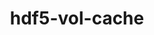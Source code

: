 ---
title: "hdf5-vol-cache"
layout: cache
categories: [package, develop]
meta: {"compilers": ["cce@=18.0.0", "gcc@=10.3.0", "gcc@=11.1.0", "gcc@=11.4.0", "gcc@=9.4.0", "oneapi@=2024.2.1"], "num_specs": 54, "num_specs_by_stack": {"data-vis-sdk": 5, "e4s": 10, "e4s-cray-rhel": 9, "e4s-cray-sles": 2, "e4s-neoverse-v2": 10, "e4s-neoverse_v1": 6, "e4s-oneapi": 4, "e4s-power": 1, "e4s-rocm-external": 6, "root": 54}, "oss": ["rhel8", "sle_hpc15", "ubuntu20.04", "ubuntu22.04"], "platforms": ["linux"], "stacks": ["data-vis-sdk", "e4s", "e4s-cray-rhel", "e4s-cray-sles", "e4s-neoverse-v2", "e4s-neoverse_v1", "e4s-oneapi", "e4s-power", "e4s-rocm-external", "root"], "targets": ["neoverse_v1", "neoverse_v2", "ppc64le", "x86_64_v3", "x86_64_v4"], "versions": ["v1.1"]}
spec_details: [{"compiler": "cce@=18.0.0", "hash": "aguowuzl7blnmscxuw5qurqf7adnglzv", "os": "rhel8", "platform": "linux", "size": "-", "stacks": ["e4s-cray-rhel", "root"], "tarball": "https://binaries.spack.io/develop/build_cache/linux-rhel8-x86_64_v3/cce-18.0.0/hdf5-vol-cache-v1.1/linux-rhel8-x86_64_v3-cce-18.0.0-hdf5-vol-cache-v1.1-aguowuzl7blnmscxuw5qurqf7adnglzv.spack", "target": "x86_64_v3", "variants": ["build_system=cmake", "build_type=Release", "generator=make", "~ipo"], "versions": ["v1.1"]}, {"compiler": "cce@=18.0.0", "hash": "awy26wuqopeb56wimcgshehsso3qpudw", "os": "rhel8", "platform": "linux", "size": "-", "stacks": ["e4s-cray-rhel", "root"], "tarball": "https://binaries.spack.io/develop/build_cache/linux-rhel8-x86_64_v3/cce-18.0.0/hdf5-vol-cache-v1.1/linux-rhel8-x86_64_v3-cce-18.0.0-hdf5-vol-cache-v1.1-awy26wuqopeb56wimcgshehsso3qpudw.spack", "target": "x86_64_v3", "variants": ["build_system=cmake", "build_type=Release", "generator=make", "~ipo"], "versions": ["v1.1"]}, {"compiler": "cce@=18.0.0", "hash": "eifkri2jew7zf35q7n2hjd3ylhefkpe2", "os": "rhel8", "platform": "linux", "size": "-", "stacks": ["e4s-cray-rhel", "root"], "tarball": "https://binaries.spack.io/develop/build_cache/linux-rhel8-x86_64_v3/cce-18.0.0/hdf5-vol-cache-v1.1/linux-rhel8-x86_64_v3-cce-18.0.0-hdf5-vol-cache-v1.1-eifkri2jew7zf35q7n2hjd3ylhefkpe2.spack", "target": "x86_64_v3", "variants": ["build_system=cmake", "build_type=Release", "generator=make", "~ipo"], "versions": ["v1.1"]}, {"compiler": "cce@=18.0.0", "hash": "gwozqgwfauliy2bp7y5tlr4yhrxzti75", "os": "rhel8", "platform": "linux", "size": "-", "stacks": ["e4s-cray-rhel", "root"], "tarball": "https://binaries.spack.io/develop/build_cache/linux-rhel8-x86_64_v3/cce-18.0.0/hdf5-vol-cache-v1.1/linux-rhel8-x86_64_v3-cce-18.0.0-hdf5-vol-cache-v1.1-gwozqgwfauliy2bp7y5tlr4yhrxzti75.spack", "target": "x86_64_v3", "variants": ["build_system=cmake", "build_type=Release", "generator=make", "~ipo"], "versions": ["v1.1"]}, {"compiler": "cce@=18.0.0", "hash": "pvpdvddsvf65phl5plezla435stw5lpo", "os": "rhel8", "platform": "linux", "size": "-", "stacks": ["e4s-cray-rhel", "root"], "tarball": "https://binaries.spack.io/develop/build_cache/linux-rhel8-x86_64_v3/cce-18.0.0/hdf5-vol-cache-v1.1/linux-rhel8-x86_64_v3-cce-18.0.0-hdf5-vol-cache-v1.1-pvpdvddsvf65phl5plezla435stw5lpo.spack", "target": "x86_64_v3", "variants": ["build_system=cmake", "build_type=Release", "generator=make", "~ipo"], "versions": ["v1.1"]}, {"compiler": "cce@=18.0.0", "hash": "vnzzwzsq6xwwrkwwl5anb7nzuw3ycueq", "os": "rhel8", "platform": "linux", "size": "-", "stacks": ["e4s-cray-rhel", "root"], "tarball": "https://binaries.spack.io/develop/build_cache/linux-rhel8-x86_64_v3/cce-18.0.0/hdf5-vol-cache-v1.1/linux-rhel8-x86_64_v3-cce-18.0.0-hdf5-vol-cache-v1.1-vnzzwzsq6xwwrkwwl5anb7nzuw3ycueq.spack", "target": "x86_64_v3", "variants": ["build_system=cmake", "build_type=Release", "generator=make", "~ipo"], "versions": ["v1.1"]}, {"compiler": "cce@=18.0.0", "hash": "wu6thr3anmrorpragjf56q3nalxsl5em", "os": "rhel8", "platform": "linux", "size": "-", "stacks": ["e4s-cray-rhel", "root"], "tarball": "https://binaries.spack.io/develop/build_cache/linux-rhel8-x86_64_v3/cce-18.0.0/hdf5-vol-cache-v1.1/linux-rhel8-x86_64_v3-cce-18.0.0-hdf5-vol-cache-v1.1-wu6thr3anmrorpragjf56q3nalxsl5em.spack", "target": "x86_64_v3", "variants": ["build_system=cmake", "build_type=Release", "generator=make", "~ipo"], "versions": ["v1.1"]}, {"compiler": "cce@=18.0.0", "hash": "wz6sgpfmdjww7spr6azkfll2a4emldhi", "os": "rhel8", "platform": "linux", "size": "-", "stacks": ["e4s-cray-rhel", "root"], "tarball": "https://binaries.spack.io/develop/build_cache/linux-rhel8-x86_64_v3/cce-18.0.0/hdf5-vol-cache-v1.1/linux-rhel8-x86_64_v3-cce-18.0.0-hdf5-vol-cache-v1.1-wz6sgpfmdjww7spr6azkfll2a4emldhi.spack", "target": "x86_64_v3", "variants": ["build_system=cmake", "build_type=Release", "generator=make", "~ipo"], "versions": ["v1.1"]}, {"compiler": "cce@=18.0.0", "hash": "ykkhotmiek2le7hud5gqenmy27tqyd4z", "os": "rhel8", "platform": "linux", "size": "-", "stacks": ["e4s-cray-rhel", "root"], "tarball": "https://binaries.spack.io/develop/build_cache/linux-rhel8-x86_64_v3/cce-18.0.0/hdf5-vol-cache-v1.1/linux-rhel8-x86_64_v3-cce-18.0.0-hdf5-vol-cache-v1.1-ykkhotmiek2le7hud5gqenmy27tqyd4z.spack", "target": "x86_64_v3", "variants": ["build_system=cmake", "build_type=Release", "generator=make", "~ipo"], "versions": ["v1.1"]}, {"compiler": "gcc@=10.3.0", "hash": "lgdyvuketynqqwkvqdrcqbudpymwrlf6", "os": "sle_hpc15", "platform": "linux", "size": "-", "stacks": ["e4s-cray-sles", "root"], "tarball": "https://binaries.spack.io/develop/build_cache/linux-sle_hpc15-x86_64_v4/gcc-10.3.0/hdf5-vol-cache-v1.1/linux-sle_hpc15-x86_64_v4-gcc-10.3.0-hdf5-vol-cache-v1.1-lgdyvuketynqqwkvqdrcqbudpymwrlf6.spack", "target": "x86_64_v4", "variants": ["build_system=cmake", "build_type=Release", "generator=make", "~ipo"], "versions": ["v1.1"]}, {"compiler": "gcc@=10.3.0", "hash": "rd2hxjoe3bkec7g2vs4ru5bdwcxhd4kx", "os": "sle_hpc15", "platform": "linux", "size": "-", "stacks": ["e4s-cray-sles", "root"], "tarball": "https://binaries.spack.io/develop/build_cache/linux-sle_hpc15-x86_64_v4/gcc-10.3.0/hdf5-vol-cache-v1.1/linux-sle_hpc15-x86_64_v4-gcc-10.3.0-hdf5-vol-cache-v1.1-rd2hxjoe3bkec7g2vs4ru5bdwcxhd4kx.spack", "target": "x86_64_v4", "variants": ["build_system=cmake", "build_type=Release", "generator=make", "~ipo"], "versions": ["v1.1"]}, {"compiler": "gcc@=9.4.0", "hash": "ucdphpnzepmwmror5beu64pqb53fclzs", "os": "ubuntu20.04", "platform": "linux", "size": "-", "stacks": ["e4s-power", "root"], "tarball": "https://binaries.spack.io/develop/build_cache/linux-ubuntu20.04-ppc64le/gcc-9.4.0/hdf5-vol-cache-v1.1/linux-ubuntu20.04-ppc64le-gcc-9.4.0-hdf5-vol-cache-v1.1-ucdphpnzepmwmror5beu64pqb53fclzs.spack", "target": "ppc64le", "variants": ["build_system=cmake", "build_type=Release", "generator=make", "~ipo"], "versions": ["v1.1"]}, {"compiler": "gcc@=11.1.0", "hash": "moescdbrfpztsgmij5uyntdhkvaanmur", "os": "ubuntu20.04", "platform": "linux", "size": "-", "stacks": ["data-vis-sdk", "root"], "tarball": "https://binaries.spack.io/develop/build_cache/linux-ubuntu20.04-x86_64_v3/gcc-11.1.0/hdf5-vol-cache-v1.1/linux-ubuntu20.04-x86_64_v3-gcc-11.1.0-hdf5-vol-cache-v1.1-moescdbrfpztsgmij5uyntdhkvaanmur.spack", "target": "x86_64_v3", "variants": ["build_system=cmake", "build_type=Release", "generator=make", "~ipo"], "versions": ["v1.1"]}, {"compiler": "gcc@=11.1.0", "hash": "3mo3llacbiq4x4pzltfdd4w4hjzidrjp", "os": "ubuntu20.04", "platform": "linux", "size": "-", "stacks": ["data-vis-sdk", "root"], "tarball": "https://binaries.spack.io/develop/build_cache/linux-ubuntu20.04-x86_64_v3/gcc-11.1.0/hdf5-vol-cache-v1.1/linux-ubuntu20.04-x86_64_v3-gcc-11.1.0-hdf5-vol-cache-v1.1-3mo3llacbiq4x4pzltfdd4w4hjzidrjp.spack", "target": "x86_64_v3", "variants": ["build_system=cmake", "build_type=Release", "generator=make", "~ipo"], "versions": ["v1.1"]}, {"compiler": "gcc@=11.1.0", "hash": "u3k4oiip2nt6jtcpwdojkg4yitxx6p52", "os": "ubuntu20.04", "platform": "linux", "size": "-", "stacks": ["data-vis-sdk", "root"], "tarball": "https://binaries.spack.io/develop/build_cache/linux-ubuntu20.04-x86_64_v3/gcc-11.1.0/hdf5-vol-cache-v1.1/linux-ubuntu20.04-x86_64_v3-gcc-11.1.0-hdf5-vol-cache-v1.1-u3k4oiip2nt6jtcpwdojkg4yitxx6p52.spack", "target": "x86_64_v3", "variants": ["build_system=cmake", "build_type=Release", "generator=make", "~ipo"], "versions": ["v1.1"]}, {"compiler": "gcc@=11.1.0", "hash": "b6k7rfnuxjpnv4efkwx74s2avmp7j7lm", "os": "ubuntu20.04", "platform": "linux", "size": "-", "stacks": ["data-vis-sdk", "root"], "tarball": "https://binaries.spack.io/develop/build_cache/linux-ubuntu20.04-x86_64_v3/gcc-11.1.0/hdf5-vol-cache-v1.1/linux-ubuntu20.04-x86_64_v3-gcc-11.1.0-hdf5-vol-cache-v1.1-b6k7rfnuxjpnv4efkwx74s2avmp7j7lm.spack", "target": "x86_64_v3", "variants": ["build_system=cmake", "build_type=Release", "generator=make", "~ipo"], "versions": ["v1.1"]}, {"compiler": "gcc@=11.1.0", "hash": "x5cobahsj7vadptxet6kiatubx34tidz", "os": "ubuntu20.04", "platform": "linux", "size": "-", "stacks": ["data-vis-sdk", "root"], "tarball": "https://binaries.spack.io/develop/build_cache/linux-ubuntu20.04-x86_64_v3/gcc-11.1.0/hdf5-vol-cache-v1.1/linux-ubuntu20.04-x86_64_v3-gcc-11.1.0-hdf5-vol-cache-v1.1-x5cobahsj7vadptxet6kiatubx34tidz.spack", "target": "x86_64_v3", "variants": ["build_system=cmake", "build_type=Release", "generator=make", "~ipo"], "versions": ["v1.1"]}, {"compiler": "gcc@=11.1.0", "hash": "qku5orggxv36ig5puf7djytr3hrtds2d", "os": "ubuntu20.04", "platform": "linux", "size": "-", "stacks": ["root"], "tarball": "https://binaries.spack.io/develop/build_cache/linux-ubuntu20.04-x86_64_v3/gcc-11.1.0/hdf5-vol-cache-v1.1/linux-ubuntu20.04-x86_64_v3-gcc-11.1.0-hdf5-vol-cache-v1.1-qku5orggxv36ig5puf7djytr3hrtds2d.spack", "target": "x86_64_v3", "variants": ["build_system=cmake", "build_type=Release", "generator=make", "~ipo"], "versions": ["v1.1"]}, {"compiler": "gcc@=11.4.0", "hash": "x7gq2rutkquism2j7vvlg7hqk3rypwjh", "os": "ubuntu22.04", "platform": "linux", "size": "-", "stacks": ["e4s-neoverse_v1", "root"], "tarball": "https://binaries.spack.io/develop/build_cache/linux-ubuntu22.04-neoverse_v1/gcc-11.4.0/hdf5-vol-cache-v1.1/linux-ubuntu22.04-neoverse_v1-gcc-11.4.0-hdf5-vol-cache-v1.1-x7gq2rutkquism2j7vvlg7hqk3rypwjh.spack", "target": "neoverse_v1", "variants": ["build_system=cmake", "build_type=Release", "generator=make", "~ipo"], "versions": ["v1.1"]}, {"compiler": "gcc@=11.4.0", "hash": "qgzjsxped7qe5aifw7skupmyt76ktumg", "os": "ubuntu22.04", "platform": "linux", "size": "-", "stacks": ["e4s-neoverse_v1", "root"], "tarball": "https://binaries.spack.io/develop/build_cache/linux-ubuntu22.04-neoverse_v1/gcc-11.4.0/hdf5-vol-cache-v1.1/linux-ubuntu22.04-neoverse_v1-gcc-11.4.0-hdf5-vol-cache-v1.1-qgzjsxped7qe5aifw7skupmyt76ktumg.spack", "target": "neoverse_v1", "variants": ["build_system=cmake", "build_type=Release", "generator=make", "~ipo"], "versions": ["v1.1"]}, {"compiler": "gcc@=11.4.0", "hash": "xbzbudybaqq6o576bysyoiwu3xfl4z22", "os": "ubuntu22.04", "platform": "linux", "size": "-", "stacks": ["e4s-neoverse_v1", "root"], "tarball": "https://binaries.spack.io/develop/build_cache/linux-ubuntu22.04-neoverse_v1/gcc-11.4.0/hdf5-vol-cache-v1.1/linux-ubuntu22.04-neoverse_v1-gcc-11.4.0-hdf5-vol-cache-v1.1-xbzbudybaqq6o576bysyoiwu3xfl4z22.spack", "target": "neoverse_v1", "variants": ["build_system=cmake", "build_type=Release", "generator=make", "~ipo"], "versions": ["v1.1"]}, {"compiler": "gcc@=11.4.0", "hash": "4gpqjrlau6a6forghgnaopwc47szlegy", "os": "ubuntu22.04", "platform": "linux", "size": "-", "stacks": ["e4s-neoverse_v1", "root"], "tarball": "https://binaries.spack.io/develop/build_cache/linux-ubuntu22.04-neoverse_v1/gcc-11.4.0/hdf5-vol-cache-v1.1/linux-ubuntu22.04-neoverse_v1-gcc-11.4.0-hdf5-vol-cache-v1.1-4gpqjrlau6a6forghgnaopwc47szlegy.spack", "target": "neoverse_v1", "variants": ["build_system=cmake", "build_type=Release", "generator=make", "~ipo"], "versions": ["v1.1"]}, {"compiler": "gcc@=11.4.0", "hash": "5z2ryx3ang2otyilbb4gury6b7rl4sf2", "os": "ubuntu22.04", "platform": "linux", "size": "-", "stacks": ["e4s-neoverse_v1", "root"], "tarball": "https://binaries.spack.io/develop/build_cache/linux-ubuntu22.04-neoverse_v1/gcc-11.4.0/hdf5-vol-cache-v1.1/linux-ubuntu22.04-neoverse_v1-gcc-11.4.0-hdf5-vol-cache-v1.1-5z2ryx3ang2otyilbb4gury6b7rl4sf2.spack", "target": "neoverse_v1", "variants": ["build_system=cmake", "build_type=Release", "generator=make", "~ipo"], "versions": ["v1.1"]}, {"compiler": "gcc@=11.4.0", "hash": "g7lkforue4fmj6wtp6a4tawhsil7ompo", "os": "ubuntu22.04", "platform": "linux", "size": "-", "stacks": ["e4s-neoverse_v1", "root"], "tarball": "https://binaries.spack.io/develop/build_cache/linux-ubuntu22.04-neoverse_v1/gcc-11.4.0/hdf5-vol-cache-v1.1/linux-ubuntu22.04-neoverse_v1-gcc-11.4.0-hdf5-vol-cache-v1.1-g7lkforue4fmj6wtp6a4tawhsil7ompo.spack", "target": "neoverse_v1", "variants": ["build_system=cmake", "build_type=Release", "generator=make", "~ipo"], "versions": ["v1.1"]}, {"compiler": "gcc@=11.4.0", "hash": "5crj2vd5qzgd7zah4d3lh6e26kduhnux", "os": "ubuntu22.04", "platform": "linux", "size": "-", "stacks": ["e4s-neoverse-v2", "root"], "tarball": "https://binaries.spack.io/develop/build_cache/linux-ubuntu22.04-neoverse_v2/gcc-11.4.0/hdf5-vol-cache-v1.1/linux-ubuntu22.04-neoverse_v2-gcc-11.4.0-hdf5-vol-cache-v1.1-5crj2vd5qzgd7zah4d3lh6e26kduhnux.spack", "target": "neoverse_v2", "variants": ["build_system=cmake", "build_type=Release", "generator=make", "~ipo"], "versions": ["v1.1"]}, {"compiler": "gcc@=11.4.0", "hash": "r3rru664clunjyaiitqmn25w7ecgene6", "os": "ubuntu22.04", "platform": "linux", "size": "-", "stacks": ["e4s-neoverse-v2", "root"], "tarball": "https://binaries.spack.io/develop/build_cache/linux-ubuntu22.04-neoverse_v2/gcc-11.4.0/hdf5-vol-cache-v1.1/linux-ubuntu22.04-neoverse_v2-gcc-11.4.0-hdf5-vol-cache-v1.1-r3rru664clunjyaiitqmn25w7ecgene6.spack", "target": "neoverse_v2", "variants": ["build_system=cmake", "build_type=Release", "generator=make", "~ipo"], "versions": ["v1.1"]}, {"compiler": "gcc@=11.4.0", "hash": "36cfiw6x7fqdfctxv7kj6wpefjaagdrk", "os": "ubuntu22.04", "platform": "linux", "size": "-", "stacks": ["e4s-neoverse-v2", "root"], "tarball": "https://binaries.spack.io/develop/build_cache/linux-ubuntu22.04-neoverse_v2/gcc-11.4.0/hdf5-vol-cache-v1.1/linux-ubuntu22.04-neoverse_v2-gcc-11.4.0-hdf5-vol-cache-v1.1-36cfiw6x7fqdfctxv7kj6wpefjaagdrk.spack", "target": "neoverse_v2", "variants": ["build_system=cmake", "build_type=Release", "generator=make", "~ipo"], "versions": ["v1.1"]}, {"compiler": "gcc@=11.4.0", "hash": "3bqdvlaxquozprbashuclc44os7iydyo", "os": "ubuntu22.04", "platform": "linux", "size": "-", "stacks": ["e4s-neoverse-v2", "root"], "tarball": "https://binaries.spack.io/develop/build_cache/linux-ubuntu22.04-neoverse_v2/gcc-11.4.0/hdf5-vol-cache-v1.1/linux-ubuntu22.04-neoverse_v2-gcc-11.4.0-hdf5-vol-cache-v1.1-3bqdvlaxquozprbashuclc44os7iydyo.spack", "target": "neoverse_v2", "variants": ["build_system=cmake", "build_type=Release", "generator=make", "~ipo"], "versions": ["v1.1"]}, {"compiler": "gcc@=11.4.0", "hash": "qw7neohvalasbuxyicuihw2xm3wrzazv", "os": "ubuntu22.04", "platform": "linux", "size": "-", "stacks": ["e4s-neoverse-v2", "root"], "tarball": "https://binaries.spack.io/develop/build_cache/linux-ubuntu22.04-neoverse_v2/gcc-11.4.0/hdf5-vol-cache-v1.1/linux-ubuntu22.04-neoverse_v2-gcc-11.4.0-hdf5-vol-cache-v1.1-qw7neohvalasbuxyicuihw2xm3wrzazv.spack", "target": "neoverse_v2", "variants": ["build_system=cmake", "build_type=Release", "generator=make", "~ipo"], "versions": ["v1.1"]}, {"compiler": "gcc@=11.4.0", "hash": "djbf6q4r5vqcicy7x5ernx6si5njacnd", "os": "ubuntu22.04", "platform": "linux", "size": "-", "stacks": ["e4s-neoverse-v2", "root"], "tarball": "https://binaries.spack.io/develop/build_cache/linux-ubuntu22.04-neoverse_v2/gcc-11.4.0/hdf5-vol-cache-v1.1/linux-ubuntu22.04-neoverse_v2-gcc-11.4.0-hdf5-vol-cache-v1.1-djbf6q4r5vqcicy7x5ernx6si5njacnd.spack", "target": "neoverse_v2", "variants": ["build_system=cmake", "build_type=Release", "generator=make", "~ipo"], "versions": ["v1.1"]}, {"compiler": "gcc@=11.4.0", "hash": "kj63fuvzywwkraddf3fvo5rxrj5p5ndr", "os": "ubuntu22.04", "platform": "linux", "size": "-", "stacks": ["e4s-neoverse-v2", "root"], "tarball": "https://binaries.spack.io/develop/build_cache/linux-ubuntu22.04-neoverse_v2/gcc-11.4.0/hdf5-vol-cache-v1.1/linux-ubuntu22.04-neoverse_v2-gcc-11.4.0-hdf5-vol-cache-v1.1-kj63fuvzywwkraddf3fvo5rxrj5p5ndr.spack", "target": "neoverse_v2", "variants": ["build_system=cmake", "build_type=Release", "generator=make", "~ipo"], "versions": ["v1.1"]}, {"compiler": "gcc@=11.4.0", "hash": "lx4k6hbnyrgauybzz6z7gozxxu27yu3u", "os": "ubuntu22.04", "platform": "linux", "size": "-", "stacks": ["e4s-neoverse-v2", "root"], "tarball": "https://binaries.spack.io/develop/build_cache/linux-ubuntu22.04-neoverse_v2/gcc-11.4.0/hdf5-vol-cache-v1.1/linux-ubuntu22.04-neoverse_v2-gcc-11.4.0-hdf5-vol-cache-v1.1-lx4k6hbnyrgauybzz6z7gozxxu27yu3u.spack", "target": "neoverse_v2", "variants": ["build_system=cmake", "build_type=Release", "generator=make", "~ipo"], "versions": ["v1.1"]}, {"compiler": "gcc@=11.4.0", "hash": "n3dhjjoskb3bijhqvzlynqhw537ur726", "os": "ubuntu22.04", "platform": "linux", "size": "-", "stacks": ["e4s-neoverse-v2", "root"], "tarball": "https://binaries.spack.io/develop/build_cache/linux-ubuntu22.04-neoverse_v2/gcc-11.4.0/hdf5-vol-cache-v1.1/linux-ubuntu22.04-neoverse_v2-gcc-11.4.0-hdf5-vol-cache-v1.1-n3dhjjoskb3bijhqvzlynqhw537ur726.spack", "target": "neoverse_v2", "variants": ["build_system=cmake", "build_type=Release", "generator=make", "~ipo"], "versions": ["v1.1"]}, {"compiler": "gcc@=11.4.0", "hash": "tyuul2fja5bpz7aapnaut4mvkvvhaugk", "os": "ubuntu22.04", "platform": "linux", "size": "-", "stacks": ["e4s-neoverse-v2", "root"], "tarball": "https://binaries.spack.io/develop/build_cache/linux-ubuntu22.04-neoverse_v2/gcc-11.4.0/hdf5-vol-cache-v1.1/linux-ubuntu22.04-neoverse_v2-gcc-11.4.0-hdf5-vol-cache-v1.1-tyuul2fja5bpz7aapnaut4mvkvvhaugk.spack", "target": "neoverse_v2", "variants": ["build_system=cmake", "build_type=Release", "generator=make", "~ipo"], "versions": ["v1.1"]}, {"compiler": "gcc@=11.4.0", "hash": "z46ug54dfedljqwbjp25h3vgcpolpaik", "os": "ubuntu22.04", "platform": "linux", "size": "-", "stacks": ["e4s", "root"], "tarball": "https://binaries.spack.io/develop/build_cache/linux-ubuntu22.04-x86_64_v3/gcc-11.4.0/hdf5-vol-cache-v1.1/linux-ubuntu22.04-x86_64_v3-gcc-11.4.0-hdf5-vol-cache-v1.1-z46ug54dfedljqwbjp25h3vgcpolpaik.spack", "target": "x86_64_v3", "variants": ["build_system=cmake", "build_type=Release", "generator=make", "~ipo"], "versions": ["v1.1"]}, {"compiler": "gcc@=11.4.0", "hash": "2cvef3scgy5r4swdikudxg5w2w7fpsxf", "os": "ubuntu22.04", "platform": "linux", "size": "-", "stacks": ["e4s-rocm-external", "root"], "tarball": "https://binaries.spack.io/develop/build_cache/linux-ubuntu22.04-x86_64_v3/gcc-11.4.0/hdf5-vol-cache-v1.1/linux-ubuntu22.04-x86_64_v3-gcc-11.4.0-hdf5-vol-cache-v1.1-2cvef3scgy5r4swdikudxg5w2w7fpsxf.spack", "target": "x86_64_v3", "variants": ["build_system=cmake", "build_type=Release", "generator=make", "~ipo"], "versions": ["v1.1"]}, {"compiler": "gcc@=11.4.0", "hash": "usz4cn5mztfway5s2ofqr6q3rsviw3kc", "os": "ubuntu22.04", "platform": "linux", "size": "-", "stacks": ["e4s", "root"], "tarball": "https://binaries.spack.io/develop/build_cache/linux-ubuntu22.04-x86_64_v3/gcc-11.4.0/hdf5-vol-cache-v1.1/linux-ubuntu22.04-x86_64_v3-gcc-11.4.0-hdf5-vol-cache-v1.1-usz4cn5mztfway5s2ofqr6q3rsviw3kc.spack", "target": "x86_64_v3", "variants": ["build_system=cmake", "build_type=Release", "generator=make", "~ipo"], "versions": ["v1.1"]}, {"compiler": "gcc@=11.4.0", "hash": "gongnqqsqsiicuuwzkhb5jfngng6qqyi", "os": "ubuntu22.04", "platform": "linux", "size": "-", "stacks": ["e4s", "root"], "tarball": "https://binaries.spack.io/develop/build_cache/linux-ubuntu22.04-x86_64_v3/gcc-11.4.0/hdf5-vol-cache-v1.1/linux-ubuntu22.04-x86_64_v3-gcc-11.4.0-hdf5-vol-cache-v1.1-gongnqqsqsiicuuwzkhb5jfngng6qqyi.spack", "target": "x86_64_v3", "variants": ["build_system=cmake", "build_type=Release", "generator=make", "~ipo"], "versions": ["v1.1"]}, {"compiler": "gcc@=11.4.0", "hash": "5dfltf7acihzr6rlrqkfb4xsp6krskjf", "os": "ubuntu22.04", "platform": "linux", "size": "-", "stacks": ["e4s-rocm-external", "root"], "tarball": "https://binaries.spack.io/develop/build_cache/linux-ubuntu22.04-x86_64_v3/gcc-11.4.0/hdf5-vol-cache-v1.1/linux-ubuntu22.04-x86_64_v3-gcc-11.4.0-hdf5-vol-cache-v1.1-5dfltf7acihzr6rlrqkfb4xsp6krskjf.spack", "target": "x86_64_v3", "variants": ["build_system=cmake", "build_type=Release", "generator=make", "~ipo"], "versions": ["v1.1"]}, {"compiler": "gcc@=11.4.0", "hash": "25pa63s4ur7fzuibqxnsk4vvqthyfrar", "os": "ubuntu22.04", "platform": "linux", "size": "-", "stacks": ["e4s-rocm-external", "root"], "tarball": "https://binaries.spack.io/develop/build_cache/linux-ubuntu22.04-x86_64_v3/gcc-11.4.0/hdf5-vol-cache-v1.1/linux-ubuntu22.04-x86_64_v3-gcc-11.4.0-hdf5-vol-cache-v1.1-25pa63s4ur7fzuibqxnsk4vvqthyfrar.spack", "target": "x86_64_v3", "variants": ["build_system=cmake", "build_type=Release", "generator=make", "~ipo"], "versions": ["v1.1"]}, {"compiler": "gcc@=11.4.0", "hash": "yu4d3t2qrbvlkw5ctinlujffiix2sko4", "os": "ubuntu22.04", "platform": "linux", "size": "-", "stacks": ["e4s-rocm-external", "root"], "tarball": "https://binaries.spack.io/develop/build_cache/linux-ubuntu22.04-x86_64_v3/gcc-11.4.0/hdf5-vol-cache-v1.1/linux-ubuntu22.04-x86_64_v3-gcc-11.4.0-hdf5-vol-cache-v1.1-yu4d3t2qrbvlkw5ctinlujffiix2sko4.spack", "target": "x86_64_v3", "variants": ["build_system=cmake", "build_type=Release", "generator=make", "~ipo"], "versions": ["v1.1"]}, {"compiler": "gcc@=11.4.0", "hash": "dxifhwz27g3pzryrxcfomtltpdtptkyl", "os": "ubuntu22.04", "platform": "linux", "size": "-", "stacks": ["e4s", "root"], "tarball": "https://binaries.spack.io/develop/build_cache/linux-ubuntu22.04-x86_64_v3/gcc-11.4.0/hdf5-vol-cache-v1.1/linux-ubuntu22.04-x86_64_v3-gcc-11.4.0-hdf5-vol-cache-v1.1-dxifhwz27g3pzryrxcfomtltpdtptkyl.spack", "target": "x86_64_v3", "variants": ["build_system=cmake", "build_type=Release", "generator=make", "~ipo"], "versions": ["v1.1"]}, {"compiler": "gcc@=11.4.0", "hash": "f7unpilwudy2c2bc6ukiichw6ov772dx", "os": "ubuntu22.04", "platform": "linux", "size": "-", "stacks": ["e4s", "root"], "tarball": "https://binaries.spack.io/develop/build_cache/linux-ubuntu22.04-x86_64_v3/gcc-11.4.0/hdf5-vol-cache-v1.1/linux-ubuntu22.04-x86_64_v3-gcc-11.4.0-hdf5-vol-cache-v1.1-f7unpilwudy2c2bc6ukiichw6ov772dx.spack", "target": "x86_64_v3", "variants": ["build_system=cmake", "build_type=Release", "generator=make", "~ipo"], "versions": ["v1.1"]}, {"compiler": "gcc@=11.4.0", "hash": "53yxygvf5xckq5xnslq6pt2sv6hwqbkm", "os": "ubuntu22.04", "platform": "linux", "size": "-", "stacks": ["e4s-rocm-external", "root"], "tarball": "https://binaries.spack.io/develop/build_cache/linux-ubuntu22.04-x86_64_v3/gcc-11.4.0/hdf5-vol-cache-v1.1/linux-ubuntu22.04-x86_64_v3-gcc-11.4.0-hdf5-vol-cache-v1.1-53yxygvf5xckq5xnslq6pt2sv6hwqbkm.spack", "target": "x86_64_v3", "variants": ["build_system=cmake", "build_type=Release", "generator=make", "~ipo"], "versions": ["v1.1"]}, {"compiler": "gcc@=11.4.0", "hash": "cxsaydmtviylm5w73kdtduj2viw4o472", "os": "ubuntu22.04", "platform": "linux", "size": "-", "stacks": ["e4s", "root"], "tarball": "https://binaries.spack.io/develop/build_cache/linux-ubuntu22.04-x86_64_v3/gcc-11.4.0/hdf5-vol-cache-v1.1/linux-ubuntu22.04-x86_64_v3-gcc-11.4.0-hdf5-vol-cache-v1.1-cxsaydmtviylm5w73kdtduj2viw4o472.spack", "target": "x86_64_v3", "variants": ["build_system=cmake", "build_type=Release", "generator=make", "~ipo"], "versions": ["v1.1"]}, {"compiler": "gcc@=11.4.0", "hash": "id732kvu6nlshcme5jv43h7l7iflqfsd", "os": "ubuntu22.04", "platform": "linux", "size": "-", "stacks": ["e4s", "root"], "tarball": "https://binaries.spack.io/develop/build_cache/linux-ubuntu22.04-x86_64_v3/gcc-11.4.0/hdf5-vol-cache-v1.1/linux-ubuntu22.04-x86_64_v3-gcc-11.4.0-hdf5-vol-cache-v1.1-id732kvu6nlshcme5jv43h7l7iflqfsd.spack", "target": "x86_64_v3", "variants": ["build_system=cmake", "build_type=Release", "generator=make", "~ipo"], "versions": ["v1.1"]}, {"compiler": "gcc@=11.4.0", "hash": "oqaafavubs4sph755th2js7cd76uavbb", "os": "ubuntu22.04", "platform": "linux", "size": "-", "stacks": ["e4s", "root"], "tarball": "https://binaries.spack.io/develop/build_cache/linux-ubuntu22.04-x86_64_v3/gcc-11.4.0/hdf5-vol-cache-v1.1/linux-ubuntu22.04-x86_64_v3-gcc-11.4.0-hdf5-vol-cache-v1.1-oqaafavubs4sph755th2js7cd76uavbb.spack", "target": "x86_64_v3", "variants": ["build_system=cmake", "build_type=Release", "generator=make", "~ipo"], "versions": ["v1.1"]}, {"compiler": "gcc@=11.4.0", "hash": "ppy6jwlhqwsdd3zzcpna6k5mox4275w4", "os": "ubuntu22.04", "platform": "linux", "size": "-", "stacks": ["e4s", "root"], "tarball": "https://binaries.spack.io/develop/build_cache/linux-ubuntu22.04-x86_64_v3/gcc-11.4.0/hdf5-vol-cache-v1.1/linux-ubuntu22.04-x86_64_v3-gcc-11.4.0-hdf5-vol-cache-v1.1-ppy6jwlhqwsdd3zzcpna6k5mox4275w4.spack", "target": "x86_64_v3", "variants": ["build_system=cmake", "build_type=Release", "generator=make", "~ipo"], "versions": ["v1.1"]}, {"compiler": "gcc@=11.4.0", "hash": "uvjgmamjw6duvavbhna3yadexkbllr2d", "os": "ubuntu22.04", "platform": "linux", "size": "-", "stacks": ["e4s", "root"], "tarball": "https://binaries.spack.io/develop/build_cache/linux-ubuntu22.04-x86_64_v3/gcc-11.4.0/hdf5-vol-cache-v1.1/linux-ubuntu22.04-x86_64_v3-gcc-11.4.0-hdf5-vol-cache-v1.1-uvjgmamjw6duvavbhna3yadexkbllr2d.spack", "target": "x86_64_v3", "variants": ["build_system=cmake", "build_type=Release", "generator=make", "~ipo"], "versions": ["v1.1"]}, {"compiler": "gcc@=11.4.0", "hash": "wwqoi5u52qt6nqthhqcdke5xt6d3ikfb", "os": "ubuntu22.04", "platform": "linux", "size": "-", "stacks": ["e4s-rocm-external", "root"], "tarball": "https://binaries.spack.io/develop/build_cache/linux-ubuntu22.04-x86_64_v3/gcc-11.4.0/hdf5-vol-cache-v1.1/linux-ubuntu22.04-x86_64_v3-gcc-11.4.0-hdf5-vol-cache-v1.1-wwqoi5u52qt6nqthhqcdke5xt6d3ikfb.spack", "target": "x86_64_v3", "variants": ["build_system=cmake", "build_type=Release", "generator=make", "~ipo"], "versions": ["v1.1"]}, {"compiler": "oneapi@=2024.2.1", "hash": "4g4md2wfjv5mqqaphxc2a7ji6gozirkd", "os": "ubuntu22.04", "platform": "linux", "size": "-", "stacks": ["e4s-oneapi", "root"], "tarball": "https://binaries.spack.io/develop/build_cache/linux-ubuntu22.04-x86_64_v3/oneapi-2024.2.1/hdf5-vol-cache-v1.1/linux-ubuntu22.04-x86_64_v3-oneapi-2024.2.1-hdf5-vol-cache-v1.1-4g4md2wfjv5mqqaphxc2a7ji6gozirkd.spack", "target": "x86_64_v3", "variants": ["build_system=cmake", "build_type=Release", "generator=make", "~ipo"], "versions": ["v1.1"]}, {"compiler": "oneapi@=2024.2.1", "hash": "cr4ngksbvt4nfhytnc55xayycz3leme7", "os": "ubuntu22.04", "platform": "linux", "size": "-", "stacks": ["e4s-oneapi", "root"], "tarball": "https://binaries.spack.io/develop/build_cache/linux-ubuntu22.04-x86_64_v3/oneapi-2024.2.1/hdf5-vol-cache-v1.1/linux-ubuntu22.04-x86_64_v3-oneapi-2024.2.1-hdf5-vol-cache-v1.1-cr4ngksbvt4nfhytnc55xayycz3leme7.spack", "target": "x86_64_v3", "variants": ["build_system=cmake", "build_type=Release", "generator=make", "~ipo"], "versions": ["v1.1"]}, {"compiler": "oneapi@=2024.2.1", "hash": "lkfz2bzisweyaieeqbkahmnyfsp353ix", "os": "ubuntu22.04", "platform": "linux", "size": "-", "stacks": ["e4s-oneapi", "root"], "tarball": "https://binaries.spack.io/develop/build_cache/linux-ubuntu22.04-x86_64_v3/oneapi-2024.2.1/hdf5-vol-cache-v1.1/linux-ubuntu22.04-x86_64_v3-oneapi-2024.2.1-hdf5-vol-cache-v1.1-lkfz2bzisweyaieeqbkahmnyfsp353ix.spack", "target": "x86_64_v3", "variants": ["build_system=cmake", "build_type=Release", "generator=make", "~ipo"], "versions": ["v1.1"]}, {"compiler": "oneapi@=2024.2.1", "hash": "wq4exho35yowwhp6nsilddtdu6jd4idk", "os": "ubuntu22.04", "platform": "linux", "size": "-", "stacks": ["e4s-oneapi", "root"], "tarball": "https://binaries.spack.io/develop/build_cache/linux-ubuntu22.04-x86_64_v3/oneapi-2024.2.1/hdf5-vol-cache-v1.1/linux-ubuntu22.04-x86_64_v3-oneapi-2024.2.1-hdf5-vol-cache-v1.1-wq4exho35yowwhp6nsilddtdu6jd4idk.spack", "target": "x86_64_v3", "variants": ["build_system=cmake", "build_type=Release", "generator=make", "~ipo"], "versions": ["v1.1"]}]
---